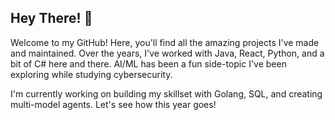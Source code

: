 ## Hey There! 👋
Welcome to my GitHub! Here, you'll find all the amazing projects I've made and maintained. Over the years, I've worked with Java, React, Python, and a bit of C# here and there. AI/ML has been a fun side-topic I've been exploring while studying cybersecurity.

I'm currently working on building my skillset with Golang, SQL, and creating multi-model agents. Let's see how this year goes!

<!--
**DylanPant/DylanPant** is a ✨ _special_ ✨ repository because its `README.md` (this file) appears on your GitHub profile.

Here are some ideas to get you started:

- 🔭 I’m currently working on ...
- 🌱 I’m currently learning ...
- 👯 I’m looking to collaborate on ...
- 🤔 I’m looking for help with ...
- 💬 Ask me about ...
- 📫 How to reach me: ...
- 😄 Pronouns: ...
- ⚡ Fun fact: ...
-->

